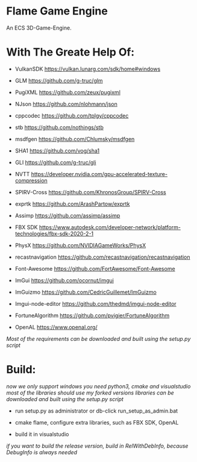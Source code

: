 # Flame Game Engine
An ECS 3D-Game-Engine.

# With The Greate Help Of:

- VulkanSDK https://vulkan.lunarg.com/sdk/home#windows

- GLM https://github.com/g-truc/glm

- PugiXML https://github.com/zeux/pugixml

- NJson https://github.com/nlohmann/json

- cppcodec https://github.com/tplgy/cppcodec

- stb https://github.com/nothings/stb

- msdfgen https://github.com/Chlumsky/msdfgen

- SHA1 https://github.com/vog/sha1

- GLI https://github.com/g-truc/gli

- NVTT https://developer.nvidia.com/gpu-accelerated-texture-compression

- SPIRV-Cross https://github.com/KhronosGroup/SPIRV-Cross

- exprtk https://github.com/ArashPartow/exprtk

- Assimp https://github.com/assimp/assimp

- FBX SDK https://www.autodesk.com/developer-network/platform-technologies/fbx-sdk-2020-2-1

- PhysX https://github.com/NVIDIAGameWorks/PhysX

- recastnavigation https://github.com/recastnavigation/recastnavigation

- Font-Awesome https://github.com/FortAwesome/Font-Awesome

- ImGui https://github.com/ocornut/imgui

- ImGuizmo https://github.com/CedricGuillemet/ImGuizmo

- Imgui-node-editor https://github.com/thedmd/imgui-node-editor

- FortuneAlgorithm https://github.com/pvigier/FortuneAlgorithm

- OpenAL https://www.openal.org/

*Most of the requirements can be downloaded and built using the setup.py script*

# Build:

*now we only support windows*
*you need python3, cmake and visualstudio*
*most of the libraries should use my forked versions*
*libraries can be downloaded and built using the setup.py script*

- run setup.py as administrator or db-click run_setup_as_admin.bat

- cmake flame, configure extra libraries, such as FBX SDK, OpenAL

- build it in visualstudio

*if you want to build the release version, build in RelWithDebInfo, because DebugInfo is always needed*
